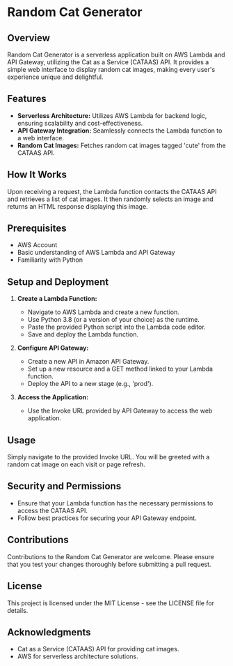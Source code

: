 # Random Cat Generator

## Overview
Random Cat Generator is a serverless application built on AWS Lambda and API Gateway, utilizing the Cat as a Service (CATAAS) API. It provides a simple web interface to display random cat images, making every user's experience unique and delightful.

## Features
- **Serverless Architecture:** Utilizes AWS Lambda for backend logic, ensuring scalability and cost-effectiveness.
- **API Gateway Integration:** Seamlessly connects the Lambda function to a web interface.
- **Random Cat Images:** Fetches random cat images tagged 'cute' from the CATAAS API.

## How It Works
Upon receiving a request, the Lambda function contacts the CATAAS API and retrieves a list of cat images. It then randomly selects an image and returns an HTML response displaying this image.

## Prerequisites
- AWS Account
- Basic understanding of AWS Lambda and API Gateway
- Familiarity with Python

## Setup and Deployment
1. **Create a Lambda Function:**
   - Navigate to AWS Lambda and create a new function.
   - Use Python 3.8 (or a version of your choice) as the runtime.
   - Paste the provided Python script into the Lambda code editor.
   - Save and deploy the Lambda function.

2. **Configure API Gateway:**
   - Create a new API in Amazon API Gateway.
   - Set up a new resource and a GET method linked to your Lambda function.
   - Deploy the API to a new stage (e.g., 'prod').

3. **Access the Application:**
   - Use the Invoke URL provided by API Gateway to access the web application.

## Usage
Simply navigate to the provided Invoke URL. You will be greeted with a random cat image on each visit or page refresh.

## Security and Permissions
- Ensure that your Lambda function has the necessary permissions to access the CATAAS API.
- Follow best practices for securing your API Gateway endpoint.

## Contributions
Contributions to the Random Cat Generator are welcome. Please ensure that you test your changes thoroughly before submitting a pull request.

## License
This project is licensed under the MIT License - see the LICENSE file for details.

## Acknowledgments
- Cat as a Service (CATAAS) API for providing cat images.
- AWS for serverless architecture solutions.
